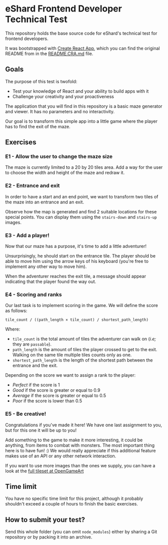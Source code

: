 # eShard Frontend Developer Technical Test

This repository holds the base source code for eShard's technical test for
frontend developers.

It was bootstrapped with [Create React App](https://github.com/facebook/create-react-app),
which you can find the original README from in the [README.CRA.md](/README.CRA.md) file.

## Goals

The purpose of this test is twofold:

- Test your knowledge of React and your ability to build apps with it
- Challenge your creativity and your proactiveness

The application that you will find in this repository is a basic maze generator
and viewer. It has no parameters and no interactivity.

Our goal is to transform this simple app into a little game where the player
has to find the exit of the maze.

## Exercises

### E1 - Allow the user to change the maze size

The maze is currently limited to a 20 by 20 tiles area. Add a way for the user
to choose the width and height of the maze and redraw it.

### E2 - Entrance and exit

In order to have a start and an end point, we want to transform two tiles of
the maze into an entrance and an exit.

Observe how the map is generated and find 2 suitable locations for these
special points. You can display them using the `stairs-down` and `stairs-up`
images.

### E3 - Add a player!

Now that our maze has a purpose, it's time to add a little adventurer!

Unsurprisingly, he should start on the entrance tile. The player should be able
to move him using the arrow keys of his keyboard (you're free to implement any
other way to move him).

When the adventurer reaches the exit tile, a message should appear indicating
that the player found the way out.

### E4 - Scoring and ranks

Our last task is to implement scoring in the game. We will define the score as follows:

    tile_count / ((path_length × tile_count) / shortest_path_length)

Where:

- `tile_count` is the total amount of tiles the adventurer can walk on (_i.e;_
  they are `passable`).
- `path_length` is the amount of tiles the player crossed to get to the exit.
  Walking on the same tile multiple tiles counts only as one.
- `shortest_path_length` is the length of the shortest path between the
  entrance and the exit.

Depending on the score we want to assign a rank to the player:

- _Perfect_ if the score is 1
- _Good_ if the score is greater or equal to 0.9
- _Average_ if the score is greater or equal to 0.5
- _Poor_ if the score is lower than 0.5

### E5 - Be creative!

Congratulations if you've made it here! We have one last assignment to you, but
for this one it will be up to you!

Add something to the game to make it more interesting, it could be anything,
from items to combat with monsters. The most important thing here is to have
fun! :) We would really appreciate if this additional feature makes use of an
API or any other network interaction.

If you want to use more images than the ones we supply, you can have a look at
the [full tileset at OpenGameArt](https://opengameart.org/sites/default/files/DungeonCrawl_ProjectUtumnoTileset_0.png)

## Time limit

You have no specific time limit for this project, although it probably
shouldn't exceed a couple of hours to finish the basic exercises.

## How to submit your test?

Send this whole folder (you can omit `node_modules`) either by sharing a Git
repository or by packing it into an archive.
